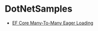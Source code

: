 # DotNetSamples

 - [EF Core Many-To-Many Eager Loading](https://github.com/JakobVesely/DotNetSamples/tree/master/EFCoreManyToManyEagerLoading)